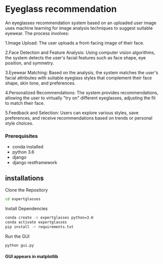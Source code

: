 # Eyeglass recommendation

An eyeglasses recommendation system based on an uploaded user image uses machine learning for image analysis techniques to suggest suitable eyewear. The process involves:

1.Image Upload: The user uploads a front-facing image of their face.

2.Face Detection and Feature Analysis: Using computer vision algorithms, the system detects the     user's facial features such as face shape, eye position, and symmetry.

3.Eyewear Matching: Based on the analysis, the system matches the user's facial attributes with     suitable eyeglass styles that complement their face shape, skin tone, and preferences.

4.Personalized Recommendations: The system provides recommendations, allowing the user to           virtually "try on" different eyeglasses, adjusting the fit to match their face.

5.Feedback and Selection: Users can explore various styles, save preferences, and receive recommendations based on trends or personal style choices.

### Prerequisites 

- conda installed
- python 3.6
- django 
- django restframework


## installations 

Clone the Repository
```sh
cd expertglasses
```

Install Dependencies

```sh
conda create -n expertglasses python=3.6
conda activate expertglasses
pip install -r requirements.txt
```

Run the GUI
```sh
python gui.py
```
#### GUI appears in matplotlib
